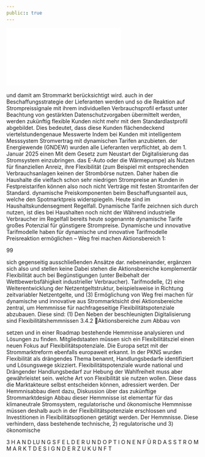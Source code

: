 ```yaml
---
public:: true
---
```

![./pages/page101.pdf](../assets/./pages/page101.pdf)




und damit am Strommarkt berücksichtigt wird.
auch in der Beschaffungsstrategie der Lieferanten
werden und so die Reaktion auf Strompreissignale
mit ihrem individuellen Verbrauchsprofil erfasst
unter Beachtung von gestärkten Datenschutzvorgaben übermittelt werden, werden zukünftig flexible Kunden nicht mehr mit dem Standardlastprofil abgebildet. Dies bedeutet, dass diese Kunden
flächendeckend viertelstundengenaue Messwerte
Indem bei Kunden mit intelligentem Messsystem
Stromvertrag mit dynamischen Tarifen anzubieten.
der Energiewende (GNDEW) wurden alle Lieferanten verpflichtet, ab dem 1. Januar 2025 einen
Mit dem Gesetz zum Neustart der Digitalisierung
das Stromsystem einzubringen.
das E-Auto oder die Wärmepumpe) als Nutzen für
finanziellen Anreiz, ihre Flexibilität (zum Beispiel
mit entsprechenden Verbrauchsanlagen keinen
der Strombörse nutzen. Daher haben die Haushalte
die vielfach schon sehr niedrigen Strompreise an
Kunden in Festpreistarifen können also noch nicht
Verträge mit festen Stromtarifen der Standard.
dynamische Preiskomponenten beim Beschaffungsanteil aus, welche den Spotmarktpreis widerspiegeln. Heute sind im Haushaltskundensegment
Regelfall. Dynamische Tarife zeichnen sich durch
nutzen, ist dies bei Haushalten noch nicht der
Während industrielle Verbraucher im Regelfall bereits heute sogenannte dynamische Tarife
großes Potenzial für günstigere Strompreise.
Dynamische und innovative Tarifmodelle haben
für dynamische und innovative Tarifmodelle
Preisreaktion ermöglichen – Weg frei machen
Aktionsbereich 1:

99

sich gegenseitig ausschließenden Ansätze dar.
nebeneinander, ergänzen sich also und stellen keine
Dabei stehen die Aktionsbereiche komplementär
Flexibilität auch bei Begünstigungen (unter Beibehalt der Wettbewerbsfähigkeit industrieller Verbraucher).
Tarifmodelle, (2) eine Weiterentwicklung der Netzentgeltstruktur, beispielsweise in Richtung zeitvariabler Netzentgelte, und (3) Ermöglichung von
Weg frei machen für dynamische und innovative
aus Strommarktsicht drei Aktionsbereiche zentral, um Hemmnisse für nachfrageseitige Flexibilitätspotenziale abzubauen. Diese sind: (1) Den
Neben der beschleunigten Digitalisierung sind
Flexibilitätshemmnissen
3.4.2 Aktionsbereiche zum Abbau von

setzen und in einer Roadmap bestehende Hemmnisse analysieren und Lösungen zu finden.
Mitgliedstaaten müssen sich ein Flexibilitätsziel
einen neuen Fokus auf Flexibilitätspotenziale. Die
Europa setzt mit der Strommarktreform ebenfalls
europa­weit erkannt. In der PKNS wurden Flexibilität als drängendes Thema benannt, Handlungsbedarfe identifiziert und Lösungswege skizziert.
Flexibilitätspotenziale wurde national und
Drängender Handlungsbedarf zur Hebung der
Wahlfreiheit muss aber gewährleistet sein.
welche Art von Flexibilität sie nutzen wollen. Diese
dass die Marktakteure selbst entscheiden können,
adressiert werden. Der Hemmnisabbau dient dazu,
Diskussion über das zukünftige Strommarktdesign
Abbau dieser Hemmnisse ist elementar für das klimaneutrale Stromsystem, regulatorische und ökonomische Hemmnisse müssen deshalb auch in der
Flexibilitätspotenziale erschlossen und Investitionen in Flexibilitätsoptionen getätigt werden. Der
Hemmnisse. Diese verhindern, dass bestehende
technische, 2) regulatorische und 3) ökonomische

3 H A N D LU N G S F E L D E R U N D O P T I O N E N F Ü R D A S S T R O M M A R K T D E S I G N D E R Z U K U N F T
